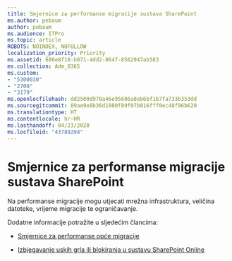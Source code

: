 ```yaml
---
title: Smjernice za performanse migracije sustava SharePoint
ms.author: pebaum
author: pebaum
ms.audience: ITPro
ms.topic: article
ROBOTS: NOINDEX, NOFOLLOW
localization_priority: Priority
ms.assetid: 686e8f18-b871-4dd2-864f-8562947ab583
ms.collection: Adm_O365
ms.custom:
- "5300030"
- "2700"
- "3179"
ms.openlocfilehash: dd2500d970a46e95686a8eb6bf1b7fa733b353dd
ms.sourcegitcommit: 89ae9e8b36d1980f89f07b016fff0ec48f96b620
ms.translationtype: HT
ms.contentlocale: hr-HR
ms.lasthandoff: 04/23/2020
ms.locfileid: "43789294"
---
```

# <a name="sharepoint-migration-performance-guidance"></a>Smjernice za performanse migracije sustava SharePoint

Na performanse migracije mogu utjecati mrežna infrastruktura, veličina datoteke, vrijeme migracije te ograničavanje.

Dodatne informacije potražite u sljedećim člancima:

- [Smjernice za performanse opće migracije](https://docs.microsoft.com/sharepointmigration/sharepoint-online-and-onedrive-migration-speed)

- [Izbjegavanje uskih grla ili blokiranja u sustavu SharePoint Online](https://docs.microsoft.com/sharepoint/dev/general-development/how-to-avoid-getting-throttled-or-blocked-in-sharepoint-online)
